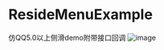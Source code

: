 ResideMenuExample
=================

仿QQ5.0以上侧滑demo附带接口回调
 ![image](https://github.com/120476536@qq.com/ResideMenuExample/imageShow/device1-2014-11-28-153707.png)

